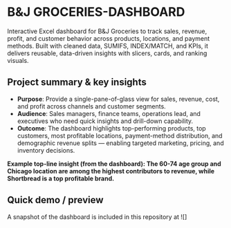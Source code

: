 # B&J GROCERIES-DASHBOARD
Interactive Excel dashboard for B&amp;J Groceries to track sales, revenue, profit, and customer behavior across products, locations, and payment methods. Built with cleaned data, SUMIFS, INDEX/MATCH, and KPIs, it delivers reusable, data-driven insights with slicers, cards, and ranking visuals.
## Project summary & key insights
- **Purpose**: Provide a single-pane-of-glass view for sales, revenue, cost, and profit across channels and customer segments.
- **Audience**: Sales managers, finance teams, operations lead, and executives who need quick insights and drill-down capability.
- **Outcome**: The dashboard highlights top-performing products, top customers, most profitable locations, payment-method distribution, and demographic revenue splits — enabling targeted marketing, pricing, and inventory decisions.

 
**Example top-line insight (from the dashboard): The 60-74 age group and Chicago location are among the highest contributors to revenue, while Shortbread is a top profitable brand.**
## Quick demo / preview
A snapshot of the dashboard is included in this repository at
![]
